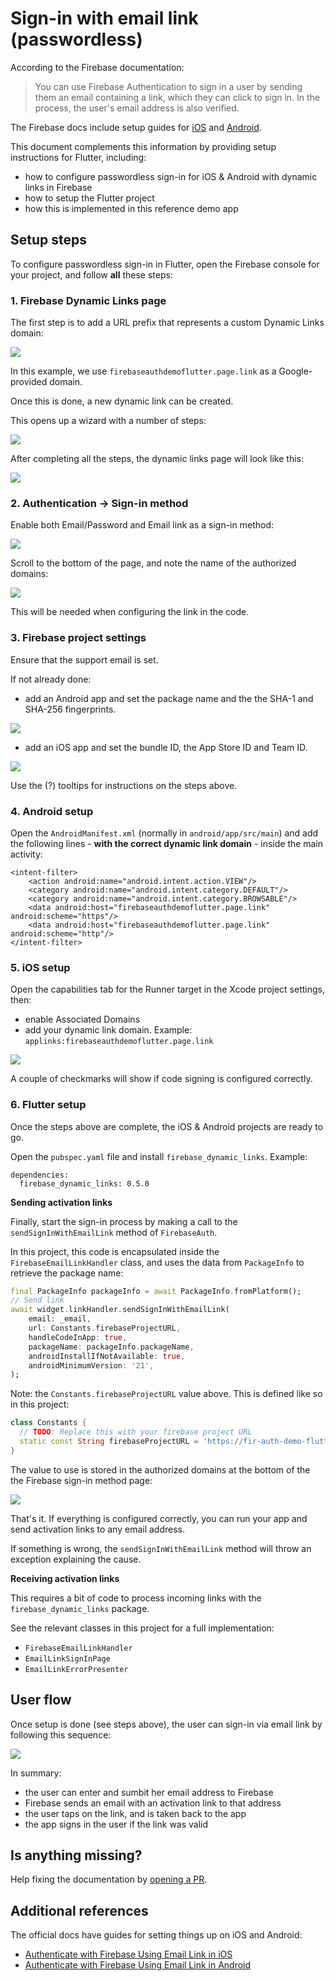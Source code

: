 
# Sign-in with email link (passwordless)

According to the Firebase documentation:

> You can use Firebase Authentication to sign in a user by sending them an email containing a link, which they can click to sign in. In the process, the user's email address is also verified.

The Firebase docs include setup guides for [iOS](https://firebase.google.com/docs/auth/ios/email-link-auth) and [Android](https://firebase.google.com/docs/auth/android/email-link-auth).

This document complements this information by providing setup instructions for Flutter, including:

- how to configure passwordless sign-in for iOS & Android with dynamic links in Firebase
- how to setup the Flutter project
- how this is implemented in this reference demo app

## Setup steps

To configure passwordless sign-in in Flutter, open the Firebase console for your project, and follow **all** these steps:

### 1. Firebase Dynamic Links page

The first step is to add a URL prefix that represents a custom Dynamic Links domain:

![](../media/email-link-url-prefix-wizard.png)

In this example, we use `firebaseauthdemoflutter.page.link` as a Google-provided domain.

Once this is done, a new dynamic link can be created.

This opens up a wizard with a number of steps:

![](../media/email-link-dynamic-link-wizard.png)

After completing all the steps, the dynamic links page will look like this:

![](../media/email-link-dynamic-link-created.png)


### 2. Authentication -> Sign-in method

Enable both Email/Password and Email link as a sign-in method:

![](../media/email-link-enable-sign-in-method.png)

Scroll to the bottom of the page, and note the name of the authorized domains:

![](../media/email-link-sign-in-associated-domains.png)

This will be needed when configuring the link in the code.

### 3. Firebase project settings

Ensure that the support email is set.

If not already done: 

- add an Android app and set the package name and the the SHA-1 and SHA-256 fingerprints.

![](../media/email-link-android-settings.png)

- add an iOS app and set the bundle ID, the App Store ID and Team ID.

![](../media/email-link-ios-settings.png)

Use the (?) tooltips for instructions on the steps above.

### 4. Android setup

Open the `AndroidManifest.xml` (normally in `android/app/src/main`) and add the following lines - **with the correct dynamic link domain** - inside the main activity:

```
<intent-filter>
    <action android:name="android.intent.action.VIEW"/>
    <category android:name="android.intent.category.DEFAULT"/>
    <category android:name="android.intent.category.BROWSABLE"/>
    <data android:host="firebaseauthdemoflutter.page.link" android:scheme="https"/>
    <data android:host="firebaseauthdemoflutter.page.link" android:scheme="http"/>
</intent-filter>
```

### 5. iOS setup

Open the capabilities tab for the Runner target in the Xcode project settings, then:

- enable Associated Domains
- add your dynamic link domain. Example: `applinks:firebaseauthdemoflutter.page.link`

![](../media/email-link-xcode-associated-domains.png)

A couple of checkmarks will show if code signing is configured correctly.

### 6. Flutter setup

Once the steps above are complete, the iOS & Android projects are ready to go.

Open the `pubspec.yaml` file and install `firebase_dynamic_links`. Example:

```
dependencies:
  firebase_dynamic_links: 0.5.0
```

**Sending activation links**

Finally, start the sign-in process by making a call to the `sendSignInWithEmailLink` method of `FirebaseAuth`.

In this project, this code is encapsulated inside the `FirebaseEmailLinkHandler` class, and uses the data from `PackageInfo` to retrieve the package name:

```dart
final PackageInfo packageInfo = await PackageInfo.fromPlatform();
// Send link
await widget.linkHandler.sendSignInWithEmailLink(
    email: _email,
    url: Constants.firebaseProjectURL,
    handleCodeInApp: true,
    packageName: packageInfo.packageName,
    androidInstallIfNotAvailable: true,
    androidMinimumVersion: '21',
);
```

Note: the `Constants.firebaseProjectURL` value above. This is defined like so in this project:

```dart
class Constants {
  // TODO: Replace this with your firebase project URL
  static const String firebaseProjectURL = 'https://fir-auth-demo-flutter.firebaseapp.com/';
}
```

The value to use is stored in the authorized domains at the bottom of the the Firebase sign-in method page:

![](../media/email-link-sign-in-associated-domains.png)

That's it. If everything is configured correctly, you can run your app and send activation links to any email address.

If something is wrong, the `sendSignInWithEmailLink` method will throw an exception explaining the cause.

**Receiving activation links**

This requires a bit of code to process incoming links with the `firebase_dynamic_links` package.

See the relevant classes in this project for a full implementation:

- `FirebaseEmailLinkHandler`
- `EmailLinkSignInPage`
- `EmailLinkErrorPresenter`

## User flow

Once setup is done (see steps above), the user can sign-in via email link by following this sequence:

![](../media/email-link-sequence.png)

In summary:

- the user can enter and sumbit her email address to Firebase
- Firebase sends an email with an activation link to that address
- the user taps on the link, and is taken back to the app
- the app signs in the user if the link was valid

## Is anything missing?

Help fixing the documentation by [opening a PR](https://github.com/bizz84/firebase_auth_demo_flutter/pulls).

## Additional references

The official docs have guides for setting things up on iOS and Android:

- [Authenticate with Firebase Using Email Link in iOS](https://firebase.google.com/docs/auth/ios/email-link-auth)
- [Authenticate with Firebase Using Email Link in Android](https://firebase.google.com/docs/auth/android/email-link-auth)
